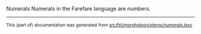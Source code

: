 Numerals
Numerals in the Farefare language are numbers.

* * *

<small>This (part of) documentation was generated from [src/fst/morphology/stems/numerals.lexc](https://github.com/giellalt/lang-gur/blob/main/src/fst/morphology/stems/numerals.lexc)</small>
